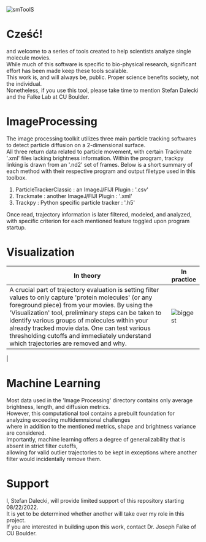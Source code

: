 ![smToolS](https://user-images.githubusercontent.com/89150776/184039244-0408a008-0f11-4c65-a6f5-ae7cab6031d1.png)

# Cześć!  

and welcome to a series of tools created to help scientists analyze single molecule movies.  
While much of this software is specific to bio-physical research, significant effort has been made keep these tools scalable.  
This work is, and will always be, public. Proper science benefits society, not the individual.  
Nonetheless, if you use this tool, please take time to mention Stefan Dalecki and the Falke Lab at CU Boulder. 

# ImageProcessing

The image processing toolkit utilizes three main particle tracking softwares to detect particle diffusion on a 2-dimensional surface.  
All three return data related to particle movement, with certain Trackmate '.xml' files lacking brightness information. 
Within the program, trackpy linking is drawn from an '.nd2' set of frames.
Below is a short summary of each method with their respective program and output filetype used in this toolbox.  

1. ParticleTrackerClassic : an ImageJ/FIJI Plugin : '.csv'
2. Trackmate : another ImageJ/FIJI Plugin : '.xml'
3. Trackpy : Python specific particle tracker : '.h5'

Once read, trajectory information is later filtered, modeled, and analyzed, with specific criterion for each mentioned feature toggled upon program startup.

# Visualization

|In theory|In practice|
|---|---|
|A crucial part of trajectory evaluation is setting filter values to only capture 'protein molecules' (or any foreground piece) from your movies. By using the 'Visualization' tool, preliminary steps can be taken to identify various groups of molecules within your already tracked movie data. One can test various thresholding cutoffs and immediately understand which trajectories are removed and why.|![biggest](https://user-images.githubusercontent.com/89150776/184054184-067ad310-d4af-4f92-baec-6f36b0ecb39a.png)


|

# Machine Learning

Most data used in the 'Image Processing' directory contains only average brightness, length, and diffusion metrics.  
However, this computational tool contains a prebuilt foundation for analyzing exceeding multidemnsional challenges  
where in addition to the mentioned metrics, shape and brightness variance are considered.  
Importantly, machine learning offers a degree of generalizability that is absent in strict filter cutoffs,  
allowing for valid outlier trajectories to be kept in exceptions where another filter would incidentally remove them.

# Support

I, Stefan Dalecki, will provide limited support of this repository starting 08/22/2022.  
It is yet to be determined whether another will take over my role in this project.  
If you are interested in building upon this work, contact Dr. Joseph Falke of CU Boulder.  
